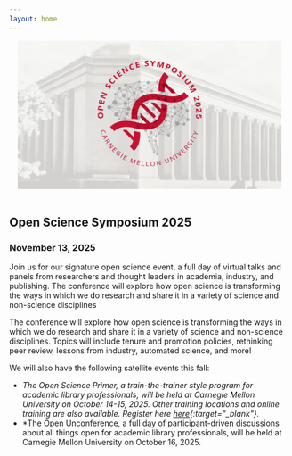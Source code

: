 ```yaml
---
layout: home
---
```


<style>
#logo-container {
    margin: 0 auto;
   /* width: 70vw; */
	padding: 15px;
	padding-top: 0px;
}

#logo-container img {
    /* width: 70vw; */
}
</style>

<div id='logo-container'><img src="assets/images/temporary-banner-2023.jpg" /></div>

## Open Science Symposium 2025

### November 13, 2025

Join us for our signature open science event, a full day of virtual talks and panels from researchers and thought leaders in academia, industry, and publishing. The conference will explore how open science is transforming the ways in which we do research and share it in a variety of science and non-science disciplines

The conference will explore how open science is transforming the ways in which 
we do research and share it in a variety of science and non-science disciplines.
Topics will include tenure and promotion policies, rethinking peer review,
lessons from industry, automated science, and more!

We will also have the following satellite events this fall:

- *The Open Science Primer, a train-the-trainer style program for academic library professionals, will be held at Carnegie Mellon University on October 14-15, 2025. Other training locations and online training are also available. Register here [here](https://guides.library.cmu.edu/openscienceprimer/register){:target="_blank"}.*
- *The Open Unconference, a full day of participant-driven discussions about all things open for academic library professionals, will be held at Carnegie Mellon University on October 16, 2025.
